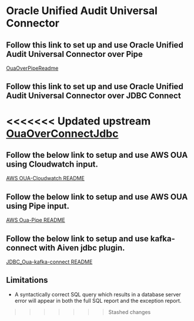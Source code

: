 # Oracle Unified Audit Universal Connector

## Follow this link to set up and use Oracle Unified Audit Universal Connector over Pipe

[OuaOverPipeReadme](./OuaOverPipeReadme.md)

## Follow this link to set up and use Oracle Unified Audit Universal Connector over JDBC Connect

<<<<<<< Updated upstream
[OuaOverConnectJdbc](./OuaOverConnectJdbcReadme.md)
=======
## Follow the below link to setup and use AWS OUA using Cloudwatch input.

[AWS OUA-Cloudwatch README](./OuaOverCloudwatch.md)

## Follow the below link to setup and use  AWS OUA using Pipe input.

[AWS Oua-Pipe README](./OuaOverPipe.md)

## Follow the below link to setup and use kafka-connect with Aiven jdbc plugin.

[JDBC_Oua-kafka-connect  README](./OuaOverConnectJdbc.md)

## Limitations

- A syntactically correct SQL query which results in a database server error will appear in both the full SQL report and the exception report.
>>>>>>> Stashed changes

